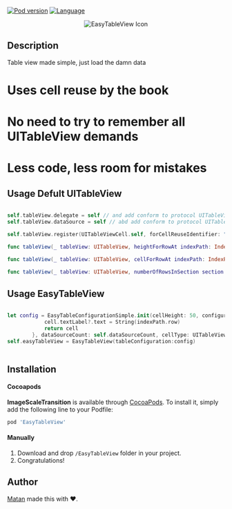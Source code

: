 

[![Pod version](https://img.shields.io/cocoapods/v/EasyTableView.svg?style=flat)](http://cocoadocs.org/docsets/EasyTableView)
[![Language](https://img.shields.io/badge/language-swift-orange.svg?style=flat)](https://developer.apple.com/swift)

<p align = "center"><img src="https://i.imgur.com/GlCRkUL.png" alt="EasyTableView Icon"/></p>


## Description
Table view made simple, just load the damn data

# Uses cell reuse by the book
# No need to try to remember all UITableView demands
# Less code, less room for mistakes


## Usage Defult UITableView

```Swift

self.tableView.delegate = self // and add conform to protocol UITableViewDelegate
self.tableView.dataSource = self // abd add conform to protocol UITableViewDataSource

self.tableView.register(UITableViewCell.self, forCellReuseIdentifier: "identifer")

func tableView(_ tableView: UITableView, heightForRowAt indexPath: IndexPath) -> CGFloat {}

func tableView(_ tableView: UITableView, cellForRowAt indexPath: IndexPath) -> UITableViewCell {}
    
func tableView(_ tableView: UITableView, numberOfRowsInSection section: Int) -> Int {}

```

## Usage EasyTableView

```Swift

let config = EasyTableConfigurationSimple.init(cellHeight: 50, configureCell: { (cell, indexPath) -> UITableViewCell in
            cell.textLabel?.text = String(indexPath.row)
            return cell
        }, dataSourceCount: self.dataSourceCount, cellType: UITableViewCell.self)
self.easyTableView = EasyTableView(tableConfiguration:config)
        
```


## Installation

#### Cocoapods
**ImageScaleTransition** is available through [CocoaPods](http://cocoapods.org). To install
it, simply add the following line to your Podfile:

```ruby
pod 'EasyTableView'
```

#### Manually
1. Download and drop ```/EasyTableView``` folder in your project.  
2. Congratulations!  

## Author

[Matan](https://github.com/mcmatan) made this with ❤️.
